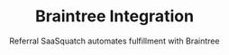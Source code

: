 ---
title: Braintree Integration
integrationName: Braintree
logo: braintree-integration.png
categories: 
 - payment-provider
highlights: |
    Braintree is a great payment layer. Referral SaaSquatch's Braintree integration uses Referral SaaSquatch's Braintree integration uses Braintree's API and Braintree's Custom Fields to automatically track subscriptions and give discounts.
subtitle: Referral SaaSquatch automates fulfillment with Braintree
slug: braintree
keyFeatures:
 - Extends Braintree with SaaSquatch referral code system
 - Provide recurring discounts on your customers' invoices
 - Detect cancelled subscriptions to automatically update referral rewards
 - Uses a native integration built by SaaSquatch directly on Braintree's API 
moreInfo:
 - "[Braintree Tech Installation Guide](/developer/braintree)"
category: landingPage
template: intergrationLander.html
---